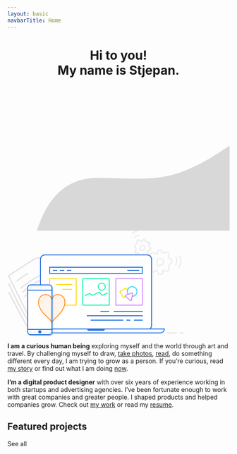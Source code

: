 ```yaml
---
layout: basic
navbarTitle: Home
---
```


<header class="grid">
  <div class="img-fix"><simg name="profile.jpg" class="profile" /></div>
  <h1>Hi to you! <br><div class="subtitle">My name is Stjepan.</div></h1>
</header>

<section class="intro grid">
  <div class="home-bg">
    <svg width="922" height="533" xmlns="http://www.w3.org/2000/svg">
      <path d="M57 330.017c22-108 72.667-161 152-159 119 3 151 7 228-32s231-177 358-129 192 80 272 50 209-73 287-43c52 20 120.667 103 206 249l-189 168-1371 99 57-203z" fill="#D8D8D8" fill-rule="evenodd"/>
    </svg>
  </div>
  <div class="laptop">
    <svg width="400" height="239" xmlns="http://www.w3.org/2000/svg">
      <g fill="none" fill-rule="evenodd">
        <g fill-rule="nonzero">
          <path d="M1.63 140.68c-.99-1.67 1.6-3.18 2.59-1.51 16.35 27.52 28.27 57.56 46.95 83.69 1.13 1.57-1.48 3.07-2.59 1.51-18.68-26.14-30.6-56.17-46.95-83.69zm3-20.54c15.13 33.17 32.02 65.86 51.41 96.75 1.03 1.64-1.57 3.14-2.59 1.51-19.39-30.89-36.28-63.58-51.41-96.75-.8-1.74 1.79-3.26 2.59-1.51zm69.35-57.5c-7.34.4-13.48 4.1-19.55 7.91-5.86 3.68-11.68 7.44-17.49 11.21-9.84 6.377-19.658 12.806-29.548 19.116l-3.108 1.973L58.75 211.95c.84 1.68-1.614 3.17-2.529 1.623l-.061-.113-54.515-109.2c-1.259-.024-2.075-1.972-.725-2.83C13.54 93.45 26 85.25 38.54 77.15c10.65-6.88 22.25-16.8 35.44-17.51 1.93-.1 1.92 2.9 0 3zm-5.93 71.54c-9.99 3.73-19.27 8.9-27.69 15.43-1.51 1.17-3.65-.94-2.12-2.12 8.85-6.87 18.51-12.27 29.01-16.2 1.82-.68 2.59 2.22.8 2.89zm16.21-25.12c-17.6 7.92-33.77 18.42-48.13 31.32-1.43 1.29-3.56-.82-2.12-2.12 14.54-13.07 30.91-23.77 48.74-31.79 1.74-.79 3.27 1.8 1.51 2.59zm-6.14-7.99c-16.86 8.15-32.53 18.34-46.79 30.48-1.46 1.25-3.6-.87-2.12-2.12 14.45-12.3 30.32-22.69 47.4-30.95 1.73-.84 3.25 1.75 1.51 2.59zm-31.15-2.78a142.18 142.18 0 0 0-24.05 17c-1.45 1.27-3.58-.85-2.12-2.12A146.29 146.29 0 0 1 45.46 95.7c1.68-.95 3.19 1.64 1.51 2.59z" fill="#000" opacity=".1"/>
          <path d="M349.61 43.53c1.57 1 1.75 2.52 2.97 3.6 3.08 2.72 5.22-.25 8.38-.08 1.67.09 3.43.78 4.7 1.88 1.31 1.15 2.13 2.71 2.43 4.41.45 2.55-.92 3.64-1.14 5.84-.78.61-.68 1.13.31 1.58.55.79 1.31 1.24 2.29 1.33.63.36 1.3.63 1.88 1.07 1.7 1.29 2.86 3.26 3.12 5.37.22 1.78-.19 3.65-1.13 5.18-1.28 2.07-3.34 2.32-4.92 3.86-2.58 2.53.38 6.14-.1 9.13a8.205 8.205 0 0 1-2.18 4.35c-3.455 3.549-8.39 2.295-12.46.66-.352 1.608.75 4.69-.36 6.25-1.11 1.56-3.11 2.19-4.91 2.44-3.81.53-7.59-.77-8.95-4.56-.76-2.11-1.17-3.6-4.2-2.76-.89.25-1.85 1.43-2.76 1.82-1.63.69-3.43.98-5.08.13-3.75-1.94-3.38-6.41-2.78-9.83.53-3 1.08-5.58-1.36-7.96-.67-.64-1.53-.8-2.19-1.56-1.05-1.19-1.32-2.81-1.52-4.33-.3-2.37-.36-5.13 1.48-6.96 1.18-1.16 3.69-.91 3.99-2.47.08-.45-1.36-2.13-1.58-2.68a9.15 9.15 0 0 1-.67-4.14c.15-2.05.99-3.91 2.57-5.25 1.24-1.05 2.94-1.75 4.58-1.72.96.02 1.76.29 2.62.65.64.23 1.24.56 1.78.98 1.302 1.285 2.728 1.278 4.283-.034 1.17-3.436 2.156-6.855 6.557-7.266 1.51-.14 3.07.26 4.35 1.07zm-7.344 4.325c.214.227.367.525.414.895.34 2.64-1.09 5.28-3.88 5.79-1.22.22-2.52-.19-3.61-.72-1.01-.49-1.84-1.4-2.86-1.84-6.66-2.85-6.73 4.28-5.28 7.44.95 2.06 2.37 4.09-.1 5.8-.51.35-1.34.28-1.81.6-1.83 1.26-3.32 3.88-2.35 6.28.92 2.3 3.32 2.75 4.87 4.34 2.37 2.43 1.79 5.01.75 7.87a11.96 11.96 0 0 0-1.219 3.729l-.061.441 5.31 3.06c.89-.11 2.01-1.73 2.94-2.17 1.01-.48 2.06-.91 3.23-.6 4.14 1.1 2.48 6.85 6.11 8.43 6.54 2.84 4.49-5.57 7.28-8.33.289-.285.61-.417.925-.435.253-.078.551-.066.885.075 2.94 1.24 7.36 3.38 10.29.42 2.22-2.25.86-4.97.34-7.44-.44-2.08-.45-3.63 1.03-5.36.74-.87 1.86-1.17 2.76-1.8 2.37-.85 3.26-2.43 2.66-4.72.77-2.71-.43-4.43-3.6-5.14-1.52-.79-3.12-1.07-3.78-2.93-.62-1.76.25-2.41.85-3.88 1.74-2.96.91-5.44-2.5-7.44-1.37.26-2.73.51-4.1.76-1.38.41-2.04 1.3-3.63 1.28-1.66-.03-2.49-.78-3.44-1.93-1.77-2.14-.87-3.54-4.36-4.05-2.04-.908-3.39-.385-4.064 1.575zM389.81 58.21c-.85-1.72 1.74-3.24 2.59-1.51 4.58 9.3 2.34 19.02-2.72 27.62-.98 1.67-3.57.16-2.59-1.51 4.48-7.61 6.81-16.28 2.72-24.6zm-34.95 7.77c2.35 4.31.74 9.87-3.28 12.57-3.53 2.37-10.73 3.86-12.74-1.06-1.84-4.51-1.46-11.45 2.8-14.42.831-.575 1.638-.139 1.993.562l.035.076.127-.108c3.588-2.966 8.807-1.76 11.065 2.38zm27.68-7.32c2.32 1.39 2.92 5.04 3.09 7.51.3 4.38-1.08 8.62-2.45 12.71-.61 1.82-3.5 1.03-2.89-.8.94-2.81 1.91-5.63 2.24-8.59.22-1.88.55-7.02-1.49-8.24-1.66-.99-.15-3.58 1.5-2.59zm-37.01 7.4c-.809.763-1.861.38-2.334-.335l-.046-.076-.2.15c-2.394 1.9-2.42 6.276-1.737 9.059l.057.222c.99 3.67 5.2 2.71 7.82 1.42 2.67-1.31 4.37-4.33 3.79-7.32-.65-3.4-4.51-5.79-7.35-3.12zm-1.862-2.352l-.067.058a7.843 7.843 0 0 0-.191.174c-.564.532-.562 1.189-.266 1.701l.006.008.103-.075c.622-.495.683-1.251.423-1.849l-.008-.017zM310.04 18.38c1.74.16 3.13 1.06 4.09 2.51 1.3 1.95 1.28 2.87 3.78 3.13 2.73.29 5.09.47 6.38 3.41 1.32 3.02-2.05 5.99-1.1 7.99.5 1.06 2.36 1.73 2.98 3.06.51 1.09.69 2.4.48 3.59-.69 3.92-4.4 3.72-6.08 6.34-1.78 2.77-.23 6.16-4.01 8.07-2.866 1.45-5.747.111-8.182-1.525-.358 1.199-.21 2.872-1.188 3.805-.8.76-2.04 1-3.08 1.08-3.27.24-5.54-1.55-6.8-4.28.17-.98-.18-1.7-1.05-2.17-.51-1.02-1.19-1.15-2.02-.39-.54-.01-1.17.41-1.74.45-1.23.08-2.44-.13-3.41-.96-2.66-2.29-1.09-5.26-.31-7.83.54-1.78 1.65-2.98.38-5.16-.32-.55-1.02-.93-1.33-1.53-.7-1.34-.55-3.3-.22-4.71.31-1.3.75-2.59 1.88-3.42 1.3-.96 2.44-.4 2.98-1.63.48-1.1-.63-3.44.02-4.98.55-1.31 1.41-2.28 2.67-2.93 1.56-.81 3.24-.88 4.85-.12.598.281 2.58 2.616 3.894 2.825 1.508-2.408 2.793-4.926 6.136-4.625zm-2.139 4.465c-.471 2.015-1.691 3.805-4.081 3.655-.78-.05-1.45-.4-2.08-.8-1.65-1.03-5.22-6.71-6.38 1.73-.3 2.21.96 2.78-1.22 4.41-.51.38-1.28-.09-1.74.22-4.06 2.72-.84 4.17.33 6.77.76 1.67 1.2 2.89.51 4.7-.2.48-.46.91-.79 1.3-1.64 1.48-1.18 3.19 1.38 5.12 2.06 0 1.52-1.42 3.77-.79 1.86.52 1.94 1.8 2.53 3.38.09.57.1 1.15.02 1.73 3.36 2 5.11 2.01 5.24.01.35-.27.83-1.94 1.45-2.45.29-.241.605-.353.913-.37.346-.12.75-.078 1.157.22 2.74 1.99 4.76 3.93 7.89-2.01.26-.5-.24-1.35-.02-1.92.74-1.9.79-1.63 2.16-2.96 2.28-2.22 1.05 2.49 2.17-3.66 1.21-6.66.7-1.45-.63-3.99-.51-.95-1.07-1.36-1.06-2.49.02-2.86 2.16-1.15-.24-5-2.54-4.09-1.42-1.33-4.5-2.2-1.57-.45-1.37-1.24-2.28-2.24-1.72-1.89 1.91-1.03-2.57-2.06-.972-.221-1.546-.333-1.929-.305zm-1.992 9.711l.045.087.128-.05c3.282-1.26 6.786.838 7.508 4.354l.04.213c.6 3.51-1.66 7.12-5.07 8.17-3.48 1.07-8.75.46-8.94-3.99-.15-3.59 1.13-7.9 4.71-9.31.729-.287 1.288.017 1.579.526zm-1.068 2.485l-.09.05c-1.569.934-1.951 3.429-2.091 5.049-.07.8-.07 1.81.72 2.32.71.45 3.07.28 3.8.12 1.65-.35 3.04-1.65 3.45-3.29.57-2.28-1.31-5.15-3.82-3.74-.802.453-1.565.1-1.961-.496l-.008-.013zm1.113-2.398l-.069.029a6.04 6.04 0 0 0-.585.288c-.84.475-.882 1.36-.505 2.008l.046.073.09-.047c.061-.03.124-.058.189-.084 1.017-.394 1.202-1.51.837-2.262l-.003-.005zM299.72 9.82c1.65 1 .14 3.6-1.51 2.59-3.06-1.86-6.82 1.69-8.66 3.85-1.25 1.48-3.36-.65-2.12-2.12 2.82-3.32 7.91-6.98 12.29-4.32zM292.54.57c1.93 0 1.93 3 0 3-3.24-.01-6.07 1.3-8.22 3.71-1.28 1.45-3.4-.68-2.12-2.12 2.65-2.97 6.37-4.59 10.34-4.59z" fill="#EEE"/>
        </g>
        <g transform="translate(46 55)">
          <g fill-rule="nonzero" stroke="#DEDEDE" stroke-width="2">
            <path d="M316 177h22M344 177h10"/>
          </g>
          <path d="M38.89 170h232.22c5.46 0 9.89-4.43 9.89-9.89V9.89c0-5.46-4.43-9.89-9.89-9.89H38.89C33.43 0 29 4.43 29 9.89v150.22c0 5.46 4.43 9.89 9.89 9.89z" stroke="#2470DF" stroke-width="2" fill="#FFF" fill-rule="nonzero"/>
          <path d="M9 177h292a9 9 0 0 0 9-9H0a9 9 0 0 0 9 9z" stroke="#2470DF" stroke-width="2" fill="#F5F9FF" fill-rule="nonzero"/>
          <path d="M138.83 172h32.35a3.83 3.83 0 0 0 3.83-3.83V168h-40v.17a3.81 3.81 0 0 0 3.82 3.83z" fill="#2470DF" fill-rule="nonzero"/>
          <path stroke="#2470DF" stroke-width="2" fill="#FFF" fill-rule="nonzero" d="M260 42H50V28h210z"/>
          <path stroke="#D787FF" stroke-width="2" fill="#FFF" fill-rule="nonzero" d="M260 114h-60V54h60z"/>
          <path stroke="#0FF7AA" stroke-width="2" fill="#FFF" fill-rule="nonzero" d="M185 114h-60V54h60z"/>
          <path stroke="#FFDB17" stroke-width="2" fill="#FFF" fill-rule="nonzero" d="M84 114h26V54H50v13"/>
          <path d="M55 103s.3-13 13-13 22.41 12.55 12 33c-7.89 15.51-25.34 23.54-25 33" stroke="#FF922B" stroke-width="2" fill="#FFF4EA" fill-rule="nonzero"/>
          <path d="M253 35h-27M99 35H89M83 35H73M67 35H57M261 128h-66M185 128h-20" stroke="#2470DF" stroke-width="2" fill="#2470DF" fill-rule="nonzero"/>
          <path d="M101 67H65M101 78H78" stroke="#FFDB17" stroke-width="2" fill="#2470DF" fill-rule="nonzero"/>
          <path d="M261 148h-20M261 138H134M233 148h-9M217 148h-74" stroke="#2470DF" stroke-width="2" fill="#2470DF" fill-rule="nonzero"/>
          <path stroke="#FFDB17" stroke-width="2" fill="#FFF" fill-rule="nonzero" d="M230.945 88.932l-13.857 8-8-13.856 13.856-8z"/>
          <circle stroke="#30D7FF" stroke-width="2" fill="#FFF" fill-rule="nonzero" cx="237" cy="83" r="11"/>
          <path d="M236.53 86.44l-14.57 5.08c-.87.31-1.09 1.44-.39 2.05l11.68 10.07c.7.61 1.8.22 1.97-.69l2.88-15.15c.19-.91-.69-1.67-1.57-1.36z" stroke="#D787FF" stroke-width="2" fill="#FFF" fill-rule="nonzero" stroke-linejoin="round"/>
          <path stroke="#0FF7AA" stroke-width="2" d="M129.47 92.48l11.33-5.16 4.97 4.49 16.92-7.33 6.05 7.28 12.15-4.98"/>
          <circle stroke="#0FF7AA" stroke-width="2" cx="168" cy="72" r="8"/>
          <g fill-rule="nonzero">
            <g opacity=".3" transform="translate(2 70)" fill="#2470DF">
              <path d="M6.5 113h42a6.5 6.5 0 0 0 6.5-6.5V6.5A6.5 6.5 0 0 0 48.5 0h-42A6.5 6.5 0 0 0 0 6.5v100a6.5 6.5 0 0 0 6.5 6.5z" stroke="#2470DF" stroke-width="2"/>
              <path stroke="#2470DF" stroke-width="2" d="M0 12h55v89H0z"/>
              <circle cx="27.5" cy="106.5" r="3.5"/>
            </g>
            <g transform="translate(0 68)">
              <path d="M6.5 113h42a6.5 6.5 0 0 0 6.5-6.5V6.5A6.5 6.5 0 0 0 48.5 0h-42A6.5 6.5 0 0 0 0 6.5v100a6.5 6.5 0 0 0 6.5 6.5z" stroke="#2470DF" stroke-width="2" fill="#F5F9FF"/>
              <path stroke="#2470DF" stroke-width="2" fill="#FFF" d="M0 12h55v89H0z"/>
              <circle fill="#2470DF" cx="27.5" cy="106.5" r="3.5"/>
            </g>
          </g>
          <path d="M55 156c.34-9.46-18.11-17.49-26-33-10.41-20.45-.7-33 12-33s14 13 14 13v53z" stroke="#FF922B" stroke-width="2" fill="#FFF4EA" fill-rule="nonzero"/>
          <path d="M55 92v70" stroke="#2470DF" stroke-width="2" fill="#FFF" fill-rule="nonzero"/>
        </g>
      </g>
    </svg>
  </div>

**I am a curious human being** exploring myself and the world through art and travel. By challenging myself to draw, [take photos](/photography/), [read](/book-list/), do something different every day, I am trying to grow as a person. If you’re curious, read [my story](/my-story/) or find out what I am doing [now](/now/).

**I’m a digital product designer** with over six years of experience working in both startups and advertising agencies. I’ve been fortunate enough to work with great companies and greater people. I shaped products and helped companies grow. Check out [my work](/work/) or read my <a href="/Stjepan-Grgic-Digital-Product-Designer-Resume.pdf" target="_blank">resume</a>.

</section>

<section class="projects grid">
  <div class="projects__header">
    <h2>Featured projects</h2>
    <saber-link to="/work">See all</saber-link>
  </div>
  <div class="projects__wrap project-width">
    <ProjectCard
      url="/work/agrivi"
      title="Agrivi"
      right="113"
      description="Farm managment software"
      bgImage="stjepangrgic-agrivi-card-bgImage.jpg"
      projectImage="stjepangrgic-agrivi-card-projectImage.png"
      underlinColor="#5FC21E"/>
    <ProjectCard
      url="/work/share-istria"
      title="Share Istria"
      description="Creative Tourism Campaign"
      bgImage="stjepangrgic-share-istria-card-bgImage.jpg"
      projectImage="stjepangrgic-share-istria-card-projectImage.png"
      underlinColor="#009FE2"/>
    <ProjectCard
      url="/work/vip-xmass-chat"
      title="Vip Xmas Chat"
      description="Promotional Chat App"
      bgImage="stjepangrgic-vip-chat-card-bgImage.jpg"
      projectImage="stjepangrgic-vip-chat-card-projectImage.png"
      textColor="#000"/>
  </div>
</section>

<script>
import slink from '@/components/slink.vue'
import simg from '@/components/simg.vue'
import sfigure from '@/components/sfigure.vue'
import ProjectCard from '@/components/ProjectCard.vue'
import SmallCard from '@/components/SmallCard.vue'
import PageHeader from '@/components/PageHeader.vue'

export default {
  components: {
    slink,
    simg,
    sfigure,
    ProjectCard,
    SmallCard,
    PageHeader
  }
}
</script>

<style lang="stylus">
@import "../node_modules/rupture/rupture"
.index
  .profile
    width: 128px;
    border-radius: 50%
  header
    margin-top: 8rem;
    margin-bottom: 2rem;
    position: relative;
    .profile
      border-radius: 50%;
      width: 128px;
    h1
      margin-top: 3rem;
      font-size: 3.5rem;
      font-weight: 800;
      line-height: 56px;
      position: relative;
      z-index: 2;
      left: -3px;
      .subtitle
        font-size: 2.5rem;
        font-weight: 400;
  .intro
    position: relative
    p
      position: relative;
    .home-bg
      position: absolute;
      top: -50%
      right: -50%;
      z-index: -1;
      filter: blur(50px);
      opacity: 0.2;
      width: 1560px;
      height: 533px;
    .laptop
      width: 400px;
      position: absolute;
      top: -50%;
      right: -75%;
      +below(450px)
        display: none;
  .projects
    padding-bottom: 2rem;
    &__header
      display: flex;
      flex-direction: row;
      align-items: baseline;
      justify-content: space-between;
      line-height 24px
      h2
        font-size: 1.125rem
        color: #CBCBCB;
        line-height: 32px
        text-transform: uppercase;
</style>

